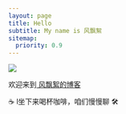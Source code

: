 ```yaml
---
layout: page  
title: Hello
subtitle: My name is 风飘絮
sitemap:
  priority: 0.9
---
```


<img src="{{ '/assets/img/pudhina.jpg' | prepend: site.baseurl }}" id="about-img">

<div id="describe-text">
	<p>欢迎来到<a href="https://github.com/FpxYfw"> 风飘絮的博客</a></p>
	<p>☕ l坐下来喝杯咖啡，咱们慢慢聊 🛠️</p>
</div>		